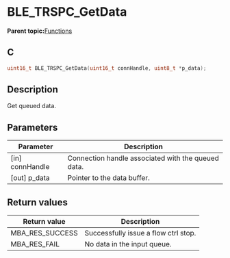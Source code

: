 # BLE\_TRSPC\_GetData

**Parent topic:**[Functions](GUID-C056A2CF-1E57-4229-B9F2-835FBF22B85E.md)

## C

```c
uint16_t BLE_TRSPC_GetData(uint16_t connHandle, uint8_t *p_data);
```

## Description

Get queued data.

## Parameters

|Parameter|Description|
|---------|-----------|
|\[in\] connHandle|Connection handle associated with the queued data.|
|\[out\] p\_data|Pointer to the data buffer.|

## Return values

|Return value|Description|
|------------|-----------|
|MBA\_RES\_SUCCESS|Successfully issue a flow ctrl stop.|
|MBA\_RES\_FAIL|No data in the input queue.|

